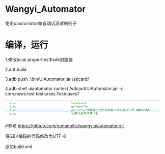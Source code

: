 # Wangyi_Automator
使用uiautomator做自动话测试的例子

# 编译，运行
1.修改local.properties中sdk的路径

2.ant build

3.adb push .\bin\UiAutomator.jar /sdcard/

4.adb shell uiautomator runtest /sdcard/UiAutomator.jar -c com.news.test.testcases.Testcases1


![image](https://raw.githubusercontent.com/fanxinghaoyue/Wangyi_Automator/master/screenshot/logcat-result.png)

#参考
https://github.com/romanbilis/wangyiuiautomator.git

将GBK编码的代码修改为UTF-8

添加build.xml